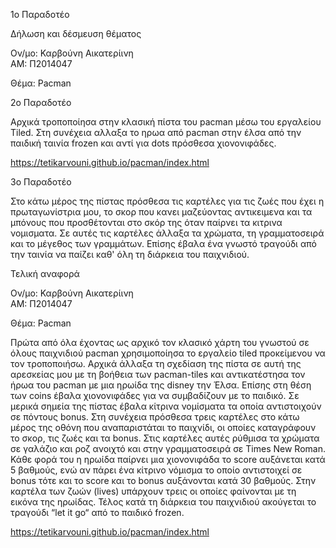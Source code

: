 1ο Παραδοτέο

Δήλωση και δέσμευση θέματος

Ον/μο: Καρβούνη Αικατερίινη  
ΑΜ: Π2014047

Θέμα: Pacman


2ο Παραδοτέο

Αρχικά τροποποίησα στην κλασική πίστα του pacman μέσω του εργαλείου Tiled.
Στη συνέχεια αλλαξα το ηρωα από pacman στην έλσα από την παιδική ταινία frozen και αντί για dots πρόσθεσα χιονονιφάδες.

https://tetikarvouni.github.io/pacman/index.html

3ο Παραδοτέο

Στο κάτω μέρος της πίστας πρόσθεσα τις καρτέλες για τις ζωές που έχει η πρωταγωνίστρια μου, το σκορ που κανει μαζεύοντας αντικειμενα και τα μπόνους που προσθέτονται στο σκόρ της όταν παίρνει τα κιτρινα νομισματα. Σε αυτές τις καρτέλες άλλαξα τα χρώματα, τη γραμματοσειρά και το μέγεθος των γραμμάτων.
Επίσης έβαλα ένα γνωστό τραγούδι από την ταινία να παίζει καθ' όλη τη διάρκεια του παιχνιδιού.

Τελική αναφορά

Ον/μο: Καρβούνη Αικατερίινη  
ΑΜ: Π2014047

Θέμα: Pacman

Πρώτα από όλα έχοντας ως αρχικό τον κλασικό χάρτη του γνωστού σε όλους παιχνιδιού pacman χρησιμοποίησα το εργαλείο tiled προκείμενου να τον τροποποιήσω. 
Αρχικά άλλαξα τη σχεδίαση  της πίστα σε αυτή της αρεσκείας μου με τη βοήθεια των pacman-tiles και αντικατέστησα τον ήρωα του pacman με μια ηρωίδα της disney την Έλσα. Επίσης στη θέση των coins έβαλα χιονονιφάδες για να συμβαδίζουν με το παιδικό. 
Σε μερικά σημεία της πίστας έβαλα κίτρινα νομίσματα τα οποία αντιστοιχούν σε πόντους bonus. Στη συνέχεια πρόσθεσα τρεις καρτέλες στο κάτω μέρος της οθόνη που αναπαριστάται το παιχνίδι, οι οποίες καταγράφουν  το σκορ, τις ζωές και τα bonus.
Στις καρτέλες αυτές ρύθμισα τα χρώματα σε γαλάζιο και ροζ ανοιχτό και στην γραμματοσειρά σε Times New Roman.
Κάθε φορά του η ηρωίδα παίρνει μια χιονονιφάδα το score αυξάνεται κατά 5 βαθμούς, ενώ αν πάρει ένα κίτρινο νόμισμα το οποίο αντιστοιχεί σε bonus τότε και το score και το bonus αυξάνονται κατά 30 βαθμούς.
Στην καρτέλα  των ζωών (lives) υπάρχουν τρεις οι οποίες φαίνονται με τη εικόνα της ηρωίδας.
Τέλος κατά τη διάρκεια του παιχνιδιού ακούγεται το τραγούδι “let it go“ από το παιδικό frozen.

https://tetikarvouni.github.io/pacman/index.html

